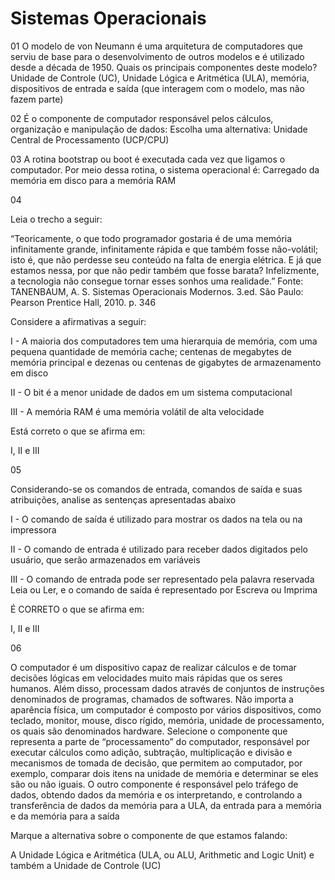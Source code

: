 # Sistemas Operacionais

01
O modelo de von Neumann é uma arquitetura de computadores que serviu de base para o desenvolvimento de outros modelos e é utilizado desde a década de 1950. Quais os principais componentes deste modelo?​
​Unidade de Controle (UC), Unidade Lógica e Aritmética (ULA), memória, dispositivos de entrada e saída (que interagem com o modelo, mas não fazem parte)

02
É o componente de computador responsável pelos cálculos, organização e manipulação de dados:
Escolha uma alternativa:
Unidade Central de Processamento (UCP/CPU)

03
A rotina bootstrap ou boot é executada cada vez que ligamos o computador. Por meio dessa rotina, o sistema operacional é:​
Carregado da memória em disco para a memória RAM​

04

Leia o trecho a seguir:

“Teoricamente, o que todo programador gostaria é de uma memória infinitamente grande, infinitamente rápida e que também fosse não-volátil; isto é, que não perdesse seu conteúdo na falta de energia elétrica. E já que estamos nessa, por que não pedir também que fosse barata? Infelizmente, a tecnologia não consegue tornar esses sonhos uma realidade.”
Fonte: TANENBAUM, A. S. Sistemas Operacionais Modernos. 3.ed. São Paulo: Pearson Prentice Hall, 2010.
p. 346

Considere a afirmativas a seguir:

I - A maioria dos computadores tem uma hierarquia de memória, com uma pequena quantidade de memória cache; centenas de megabytes de memória principal e dezenas ou centenas de gigabytes de armazenamento em disco

II - O bit é a menor unidade de dados em um sistema computacional

III - A memória RAM é uma memória volátil de alta velocidade

Está correto o que se afirma em:

I, II e III​


05

Considerando-se os comandos de entrada, comandos de saída e suas atribuições, analise as sentenças apresentadas abaixo

I - O comando de saída é utilizado para mostrar os dados na tela ou na impressora

II - O comando de entrada é utilizado para receber dados digitados pelo usuário, que serão armazenados em variáveis

III - O comando de entrada pode ser representado pela palavra reservada Leia ou Ler, e o comando de saída é representado por Escreva ou Imprima

É CORRETO o que se afirma em:

I, II e III​

06

O computador é um dispositivo capaz de realizar cálculos e de tomar decisões lógicas em velocidades muito mais rápidas que os seres humanos. Além disso, processam dados através de conjuntos de instruções denominados de programas, chamados de softwares. Não importa a aparência física, um computador é composto por vários dispositivos, como teclado, monitor, mouse, disco rígido, memória, unidade de processamento, os quais são denominados hardware. Selecione o componente que representa a parte de “processamento” do computador, responsável por executar cálculos como adição, subtração, multiplicação e divisão e mecanismos de tomada de decisão, que permitem ao computador, por exemplo, comparar dois itens na unidade de memória e determinar se eles são ou não iguais. O outro componente é responsável pelo tráfego de dados, obtendo dados da memória e os interpretando, e controlando a transferência de dados da memória para a ULA, da entrada para a memória e da memória para a saída

Marque a alternativa sobre o componente de que estamos falando:

A Unidade Lógica e Aritmética (ULA, ou ALU, Arithmetic and Logic Unit) e também a Unidade de Controle (UC)​
